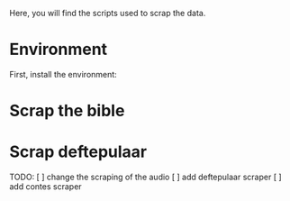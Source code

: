 Here, you will find the scripts used to scrap the data.

# Environment
First, install the environment:

# Scrap the bible

# Scrap deftepulaar

TODO: 
[ ] change the scraping of the audio
[ ] add deftepulaar scraper
[ ] add contes scraper